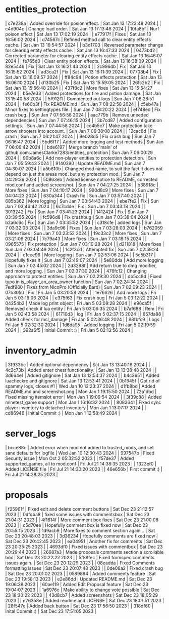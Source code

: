 # entities_protection
| c7e238a | Added override for posion effect. | Sat Jan 13 17:23:48 2024 |
| c4d904c | Change load order. | Sat Jan 13 17:13:46 2024 |
| 10fa8bf | Nurf poison effect | Sat Jan 13 17:02:19 2024 |
| e77917f | Fixes | Sat Jan 13 16:56:02 2024 |
| d74567c | Refined method call to clear entity effects cache. | Sat Jan 13 16:54:57 2024 |
| b3d1703 | Reversed parameter change for clearing entity effects cache. | Sat Jan 13 16:47:33 2024 |
| 0473bd2 | Corrected parameter for clearing entity effects cache. | Sat Jan 13 16:46:07 2024 |
| fe765d0 | Clear entity potion effects. | Sat Jan 13 16:38:09 2024 |
| 82e5446 | Fix | Sat Jan 13 16:21:43 2024 |
| 2c996db | Fix | Sat Jan 13 16:15:52 2024 |
| ad3ca2f | Fix | Sat Jan 13 16:11:39 2024 |
| 07708b4 | Fix | Sat Jan 13 16:09:57 2024 |
| ff84c94 | Potion effects protection | Sat Jan 13 16:06:10 2024 |
| d130b25 | Fix | Sat Jan 13 15:59:05 2024 |
| 26fc2b2 | Fix | Sat Jan 13 15:56:48 2024 |
| 437f8c2 | More fixes | Sat Jan 13 15:54:27 2024 |
| b5e7e33 | Added protections for fire and potion damage. | Sat Jan 13 15:40:58 2024 |
| 5f912f1 | Commented out logs | Sun Jan 7 08:28:51 2024 |
| fe60b3f | Fix README.md | Sun Jan 7 08:22:58 2024 |
| c5eb47a | Minor fixes to settingtypes file. | Sun Jan 7 08:20:22 2024 |
| ef748ed | Fix crash bug. | Sun Jan 7 07:56:58 2024 |
| aac779b | Remove uneeded dependencies | Sun Jan 7 07:46:15 2024 |
| 3b7cd87 | Added configuration settings. | Sun Jan 7 07:44:58 2024 |
| cc4b5c7 | Make protection take arrow shooters into account. | Sun Jan 7 06:38:08 2024 |
| 12cac8d | Fix crash | Sun Jan 7 06:21:47 2024 |
| 9e028d5 | Fix crash bug | Sun Jan 7 06:16:47 2024 |
| 5bd6f17 | Added more logging and test methods | Sun Jan 7 06:06:42 2024 |
| bde6197 | Merge branch 'main' of github.com:JamesClarke7283/entities_protection | Sun Jan 7 06:00:29 2024 |
| 90b8a6c | Add non-player entities to protection detection. | Sun Jan 7 05:59:43 2024 |
| 9140390 | Update README.md | Sun Jan 7 04:30:07 2024 |
| a5b610b | Changed mod name, to suit the fact it does not depend on just the areas mod. but any protection mod. | Sun Jan 7 04:29:36 2024 |
| 50863eb | Added license notice to README, corrected mod.conf and added screenshot. | Sun Jan 7 04:27:25 2024 |
| b38918c | More fixes | Sun Jan 7 04:10:17 2024 |
| 990d8c9 | More fixes | Sun Jan 7 04:04:23 2024 |
| 630a344 | Crash fix | Sun Jan 7 03:57:40 2024 |
| 685b362 | More logging | Sun Jan 7 03:54:43 2024 |
| ebe7fe2 | Fix | Sun Jan 7 03:46:42 2024 |
| 6c7cdde | Fix | Sun Jan 7 03:43:18 2024 |
| 3013242 | Fix | Sun Jan 7 03:41:23 2024 |
| 1412424 | Fix | Sun Jan 7 03:39:55 2024 |
| fc596d8 | Fix crashbug | Sun Jan 7 03:38:04 2024 |
| b2a6c6c | Fix | Sun Jan 7 03:35:52 2024 |
| c318cfe | added logs | Sun Jan 7 03:32:03 2024 |
| 3da9c96 | Fixes | Sun Jan 7 03:28:03 2024 |
| b762059 | More fixes | Sun Jan 7 03:23:52 2024 |
| 19c33c2 | More fixes | Sun Jan 7 03:21:06 2024 |
| 7c79a43 | More fixes | Sun Jan 7 03:18:15 2024 |
| 0965575 | Fix protection | Sun Jan 7 03:10:28 2024 |
| d211818 | More fixes | Sun Jan 7 03:04:49 2024 |
| 1c2f3cd | Attempted fix | Sun Jan 7 02:59:24 2024 |
| e1eee96 | More logging | Sun Jan 7 02:53:06 2024 |
| 5c5b317 | Hopefully fixes it | Sun Jan 7 02:49:07 2024 |
| 5e80dda | Add more logging | Sun Jan 7 02:45:02 2024 |
| 2d3298f | Add return true to dmg modifier, and more logging. | Sun Jan 7 02:37:30 2024 |
| 476fc12 | Changing approach to protect entities. | Sun Jan 7 02:29:30 2024 |
| db5cc8d | Fixed typo in is_player_an_area_owner function | Sun Jan 7 02:24:34 2024 |
| 7edf980 | Fixes from NicoPro (Officially Bard) | Sun Jan 7 02:09:23 2024 |
| 07b3050 | Fix | Fri Jan 5 03:20:58 2024 |
| 1e76626 | Add more logs | Fri Jan 5 03:18:06 2024 |
| e375f63 | Fix crash bug | Fri Jan 5 03:12:22 2024 |
| 04254b2 | Made log print object | Fri Jan 5 03:09:28 2024 |
| e96ca5f | Removed check if lua entity | Fri Jan 5 03:06:35 2024 |
| b7af688 | Rem | Fri Jan 5 02:43:58 2024 |
| 61710d3 | log | Fri Jan 5 02:37:15 2024 |
| 857da88 | Added check for mcl_damage | Fri Jan 5 02:36:48 2024 |
| 98fbfc9 | Logs | Fri Jan 5 02:32:30 2024 |
| 1d6da95 | Added logging | Fri Jan 5 02:19:59 2024 |
| 392a6f5 | Initial Commit :) | Fri Jan 5 02:13:56 2024 |

# inventory_admin
| 3f933bc | Added optional dependency | Sat Jan 13 13:40:18 2024 |
| 4c2c73b | Added enter chest functionality. | Sat Jan 13 13:38:48 2024 |
| 3d664e1 | Added gitignore | Sat Jan 13 12:54:37 2024 |
| b4c3651 | Added luacheckrc and gitignore | Sat Jan 13 12:53:41 2024 |
| 0b1645f | Got rid of spammy logs, closes #1 | Wed Jan 10 12:23:37 2024 |
| d1fb8bd | Added README.md and screenshot.png | Mon Jan 1 19:15:50 2024 |
| 72a1dbd | Fixed missing itemslot error | Mon Jan 1 19:09:54 2024 |
| 3f39c88 | Added minetest_game support | Mon Jan 1 16:16:32 2024 |
| 8083641 | Fixed sync player inventory to detached inventory | Mon Jan 1 13:07:17 2024 |
| cd86946 | Initial Commit :) | Mon Jan 1 12:58:49 2024 |

# server_logs
| bcce88c | Added error when mod not added to trusted_mods, and set sane defaults for logfile | Wed Jan 10 12:30:43 2024 |
| 997547b | Fixed Security issue | Mon Oct 2 05:32:52 2023 |
| f57de37 | Added supported_games, all to mod.conf | Fri Jul 21 14:38:35 2023 |
| 1323ef0 | Added LICENSE file | Fri Jul 21 14:30:20 2023 |
| 46e656b | First commit :) | Fri Jul 21 14:28:25 2023 |

# proposals
| f25961f | Fixed edit and delete comment buttons | Sat Dec 23 21:12:57 2023 |
| 0dfdba8 | fixed some issues with commentsbox | Sat Dec 23 21:04:31 2023 |
| 4f1614f | More comment box fixes | Sat Dec 23 21:00:08 2023 |
| c5d70ee | Hopefully comment box is fixed now | Sat Dec 23 20:55:15 2023 |
| 1d9acb9 | More fixes to comment section again... | Sat Dec 23 20:48:03 2023 |
| 3d36234 | Hopefully comments are fixed now | Sat Dec 23 20:42:45 2023 |
| ea04951 | Another fix for comments | Sat Dec 23 20:35:25 2023 |
| 4693df0 | Fixed issues with commentbox | Sat Dec 23 20:29:44 2023 |
| 26687a3 | Made proposals comments section a scrollable box | Sat Dec 23 20:22:22 2023 |
| 5f88fec | Fixed formspec comments issues again. | Sat Dec 23 20:12:29 2023 |
| 08eadda | Fixed Comments formatting issues | Sat Dec 23 20:07:48 2023 |
| 0de08a2 | Fixed crash bug | Sat Dec 23 20:01:02 2023 |
| 0589894 | Added comments feature | Sat Dec 23 19:58:13 2023 |
| e2e86dd | Updated README.md | Sat Dec 23 19:06:38 2023 |
| 60ae119 | Added Edit Proposal feature | Sat Dec 23 19:04:07 2023 |
| 1a6976c | Make ability to change vote possible | Sat Dec 23 18:20:22 2023 |
| 43d8cb7 | Added screenshots | Sat Dec 23 18:05:29 2023 |
| e26358e | Added readme and LICENSE | Sat Dec 23 18:01:51 2023 |
| 28f547e | Added back button | Sat Dec 23 17:56:50 2023 |
| 318df60 | Inital Commit :) | Sat Dec 23 17:51:05 2023 |

